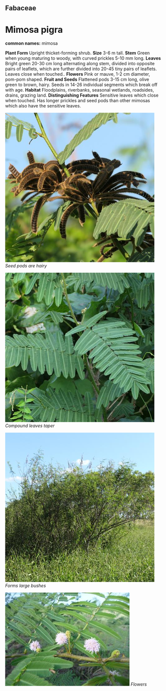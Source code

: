 ## Fabaceae
# Mimosa pigra
**common names:** mimosa

**Plant Form** Upright thicket-forming shrub. **Size** 3-6 m tall. **Stem** Green when young maturing to woody, with curved prickles 5-10 mm long. **Leaves** Bright green 20-30 cm long alternating along stem, divided into opposite pairs of leaflets, which are further divided into 20-45 tiny pairs of leaflets. Leaves close when touched.. **Flowers** Pink or mauve, 1-2 cm diameter, pom-pom shaped. **Fruit and Seeds** Flattened pods 3-15 cm long, olive green to brown, hairy. Seeds in 14-26 individual segments which break off with age. **Habitat** Floodplains, riverbanks, seasonal wetlands, roadsides, drains, grazing land. **Distinguishing Features** Sensitive leaves which close when touched. Has longer prickles and seed pods than other mimosas which also have the sensitive leaves.


![Seed pods are hairy](97870_P1155759.jpg)
   *Seed pods are hairy* 

![Compound leaves taper](97851_P1155740.jpg)
   *Compound leaves taper* 

![Forms large bushes](100254_P1122446.jpg)
   *Forms large bushes* 

![Flowers](55991_flower-P1000746.jpg)
   *Flowers* 

